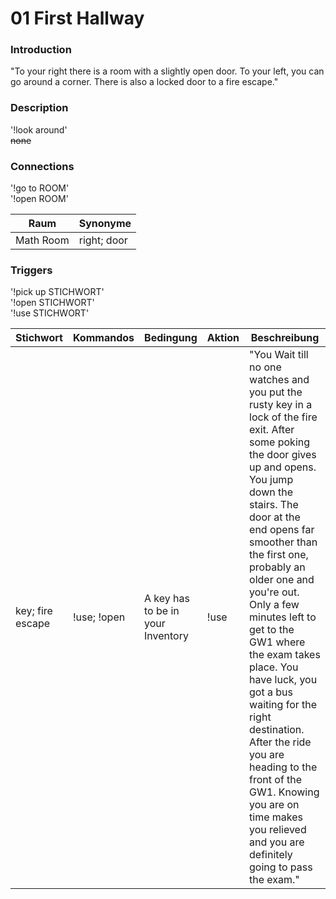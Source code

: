# 01 First Hallway

### Introduction

"To your right there is a room with a slightly open door. To your left, you can go around a corner. There is also a locked door to a fire escape."

### Description

'!look around' <br>
~~none~~

### Connections

'!go to ROOM' <br>
'!open ROOM' <br>

| Raum      | Synonyme    |
| --------- | ----------- |
| Math Room | right; door |

### Triggers

'!pick up STICHWORT' <br>
'!open STICHWORT' <br>
'!use STICHWORT' <br>

| Stichwort        | Kommandos   | Bedingung                         | Aktion | Beschreibung                                                                                                                                                                                                                                                                                                                                                                                                                                                                                                                                           |
| ---------------- | ----------- | --------------------------------- | ------ | ------------------------------------------------------------------------------------------------------------------------------------------------------------------------------------------------------------------------------------------------------------------------------------------------------------------------------------------------------------------------------------------------------------------------------------------------------------------------------------------------------------------------------------------------------ |
| key; fire escape | !use; !open | A key has to be in your Inventory | !use   | "You Wait till no one watches and you put the rusty key in a lock of the fire exit. After some poking the door gives up and opens. You jump down the stairs. The door at the end opens far smoother than the first one, probably an older one and you're out. Only a few minutes left to get to the GW1 where the exam takes place. You have luck, you got a bus waiting for the right destination. After the ride you are heading to the front of the GW1. Knowing you are on time makes you relieved and you are definitely going to pass the exam." |
